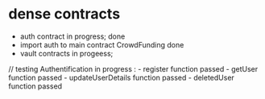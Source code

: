 # dense contracts
- auth contract in progress;  done
- import auth to main contract CrowdFunding  done
- vault contracts in progeess; 


// testing  Authentification in progress : 
    - register function passed 
    - getUser function passed
    - updateUserDetails function passed
    - deletedUser function passed